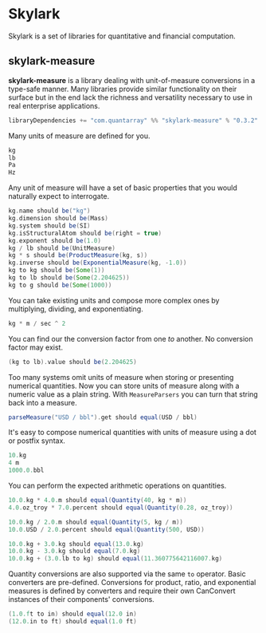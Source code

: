 # Skylark

Skylark is a set of libraries for quantitative and financial computation.

## skylark-measure

**skylark-measure** is a library dealing with unit-of-measure conversions in a type-safe manner. Many libraries provide similar functionality on 
their surface but in the end lack the richness and versatility necessary to use in real enterprise applications.

```scala
libraryDependencies += "com.quantarray" %% "skylark-measure" % "0.3.2"
```

Many units of measure are defined for you.

```scala
kg
lb
Pa
Hz
```

Any unit of measure will have a set of basic properties that you would naturally expect to interrogate.

```scala
kg.name should be("kg")
kg.dimension should be(Mass)
kg.system should be(SI)
kg.isStructuralAtom should be(right = true)
kg.exponent should be(1.0)
kg / lb should be(UnitMeasure)
kg * s should be(ProductMeasure(kg, s))
kg.inverse should be(ExponentialMeasure(kg, -1.0))
kg to kg should be(Some(1))
kg to lb should be(Some(2.204625))
kg to g should be(Some(1000))
```

You can take existing units and compose more complex ones by multiplying, dividing, and exponentiating.

```scala
kg * m / sec ^ 2
```

You can find our the conversion factor from one *to* another.  No conversion factor may exist.

```scala
(kg to lb).value should be(2.204625)
```

Too many systems omit units of measure when storing or presenting numerical quantities. Now you can store units of measure along with a numeric value as a plain string.
With `MeasureParsers` you can turn that string back into a measure.
 
```scala
parseMeasure("USD / bbl").get should equal(USD / bbl)
```

It's easy to compose numerical quantities with units of measure using a dot or postfix syntax.

```scala
10.kg
4 m
1000.0.bbl
```

You can perform the expected arithmetic operations on quantities.

```scala
10.0.kg * 4.0.m should equal(Quantity(40, kg * m))
4.0.oz_troy * 7.0.percent should equal(Quantity(0.28, oz_troy))

10.0.kg / 2.0.m should equal(Quantity(5, kg / m))
10.0.USD / 2.0.percent should equal(Quantity(500, USD))

10.0.kg + 3.0.kg should equal(13.0.kg)
10.0.kg - 3.0.kg should equal(7.0.kg)
10.0.kg + (3.0.lb to kg) should equal(11.360775642116007.kg)
```

Quantity conversions are also supported via the same `to` operator. Basic converters are pre-defined. Conversions for product, ratio, and exponential measures
is defined by converters and require their own CanConvert instances of their components' conversions.

```scala
(1.0.ft to in) should equal(12.0 in)
(12.0.in to ft) should equal(1.0 ft)
```
